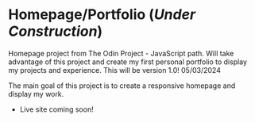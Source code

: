 # Homepage/Portfolio (*Under Construction*)
Homepage project from The Odin Project - JavaScript path. Will take advantage of this project and create my first personal portfolio to display my projects and experience. This will be version 1.0! 05/03/2024

The main goal of this project is to create a responsive homepage and display my work. 

- Live site coming soon! 
